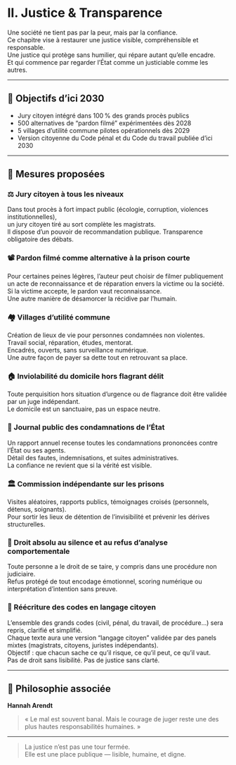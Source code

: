 # II. Justice & Transparence

Une société ne tient pas par la peur, mais par la confiance.  
Ce chapitre vise à restaurer une justice visible, compréhensible et responsable.  
Une justice qui protège sans humilier, qui répare autant qu’elle encadre.  
Et qui commence par regarder l’État comme un justiciable comme les autres.

---

## 🎯 Objectifs d’ici 2030

- Jury citoyen intégré dans 100 % des grands procès publics
- 500 alternatives de “pardon filmé” expérimentées dès 2028
- 5 villages d’utilité commune pilotes opérationnels dès 2029
- Version citoyenne du Code pénal et du Code du travail publiée d’ici 2030

---

## 📜 Mesures proposées

### ⚖️ Jury citoyen à tous les niveaux  
Dans tout procès à fort impact public (écologie, corruption, violences institutionnelles),  
un jury citoyen tiré au sort complète les magistrats.  
Il dispose d’un pouvoir de recommandation publique. Transparence obligatoire des débats.

### 📽 Pardon filmé comme alternative à la prison courte  
Pour certaines peines légères, l’auteur peut choisir de filmer publiquement  
un acte de reconnaissance et de réparation envers la victime ou la société.  
Si la victime accepte, le pardon vaut reconnaissance.  
Une autre manière de désamorcer la récidive par l’humain.

### 🏘 Villages d’utilité commune  
Création de lieux de vie pour personnes condamnées non violentes.  
Travail social, réparation, études, mentorat.  
Encadrés, ouverts, sans surveillance numérique.  
Une autre façon de payer sa dette tout en retrouvant sa place.

### 🏠 Inviolabilité du domicile hors flagrant délit  
Toute perquisition hors situation d’urgence ou de flagrance doit être validée par un juge indépendant.  
Le domicile est un sanctuaire, pas un espace neutre.

### 📕 Journal public des condamnations de l’État  
Un rapport annuel recense toutes les condamnations prononcées contre l’État ou ses agents.  
Détail des fautes, indemnisations, et suites administratives.  
La confiance ne revient que si la vérité est visible.

### 🏛 Commission indépendante sur les prisons  
Visites aléatoires, rapports publics, témoignages croisés (personnels, détenus, soignants).  
Pour sortir les lieux de détention de l’invisibilité et prévenir les dérives structurelles.

### 🤫 Droit absolu au silence et au refus d’analyse comportementale  
Toute personne a le droit de se taire, y compris dans une procédure non judiciaire.  
Refus protégé de tout encodage émotionnel, scoring numérique ou interprétation d’intention sans preuve.

### 📘 Réécriture des codes en langage citoyen  
L’ensemble des grands codes (civil, pénal, du travail, de procédure…) sera repris, clarifié et simplifié.  
Chaque texte aura une version “langage citoyen” validée par des panels mixtes (magistrats, citoyens, juristes indépendants).  
Objectif : que chacun sache ce qu’il risque, ce qu’il peut, ce qu’il vaut.  
Pas de droit sans lisibilité. Pas de justice sans clarté.

---

## 🧠 Philosophie associée

**Hannah Arendt**  
> « Le mal est souvent banal. Mais le courage de juger reste une des plus hautes responsabilités humaines. »

---

> La justice n’est pas une tour fermée.  
> Elle est une place publique — lisible, humaine, et digne.
